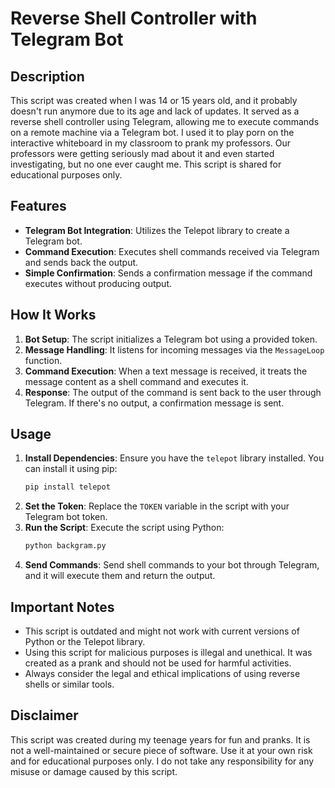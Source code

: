 # Reverse Shell Controller with Telegram Bot

## Description

This script was created when I was 14 or 15 years old, and it probably doesn't run anymore due to its age and lack of updates. It served as a reverse shell controller using Telegram, allowing me to execute commands on a remote machine via a Telegram bot. I used it to play porn on the interactive whiteboard in my classroom to prank my professors. Our professors were getting seriously mad about it and even started investigating, but no one ever caught me. This script is shared for educational purposes only.

## Features

- **Telegram Bot Integration**: Utilizes the Telepot library to create a Telegram bot.
- **Command Execution**: Executes shell commands received via Telegram and sends back the output.
- **Simple Confirmation**: Sends a confirmation message if the command executes without producing output.

## How It Works

1. **Bot Setup**: The script initializes a Telegram bot using a provided token.
2. **Message Handling**: It listens for incoming messages via the `MessageLoop` function.
3. **Command Execution**: When a text message is received, it treats the message content as a shell command and executes it.
4. **Response**: The output of the command is sent back to the user through Telegram. If there's no output, a confirmation message is sent.

## Usage

1. **Install Dependencies**: Ensure you have the `telepot` library installed. You can install it using pip:
   ```bash
   pip install telepot
   ```
2. **Set the Token**: Replace the `TOKEN` variable in the script with your Telegram bot token.
3. **Run the Script**: Execute the script using Python:
   ```bash
   python backgram.py
   ```
4. **Send Commands**: Send shell commands to your bot through Telegram, and it will execute them and return the output.

## Important Notes

- This script is outdated and might not work with current versions of Python or the Telepot library.
- Using this script for malicious purposes is illegal and unethical. It was created as a prank and should not be used for harmful activities.
- Always consider the legal and ethical implications of using reverse shells or similar tools.

## Disclaimer

This script was created during my teenage years for fun and pranks. It is not a well-maintained or secure piece of software. Use it at your own risk and for educational purposes only. I do not take any responsibility for any misuse or damage caused by this script.
